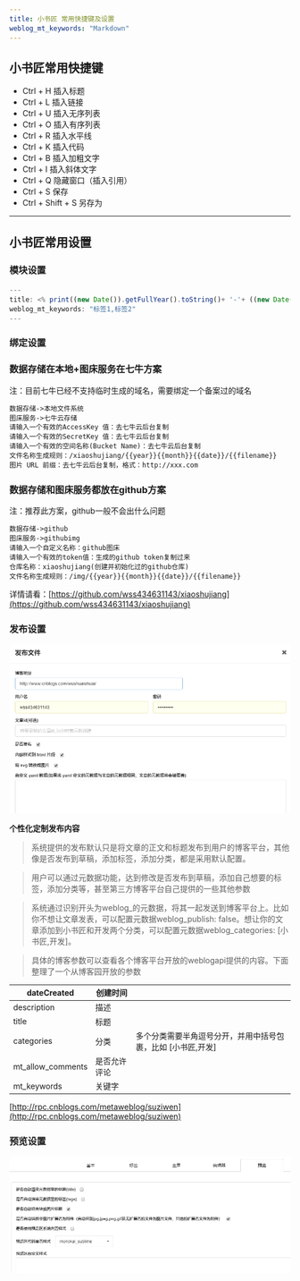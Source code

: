 ```yaml
---
title: 小书匠 常用快捷键及设置 
weblog_mt_keywords: "Markdown"
---
```

## 小书匠常用快捷键
- Ctrl + H 插入标题
- Ctrl + L 插入链接
- Ctrl + U 插入无序列表
- Ctrl + O 插入有序列表
- Ctrl + R 插入水平线
- Ctrl + K 插入代码
- Ctrl + B 插入加粗文字
- Ctrl + I 插入斜体文字
- Ctrl + Q 隐藏窗口（插入引用）
- Ctrl + S 保存
- Ctrl + Shift + S 另存为
----------
## 小书匠常用设置

### 模块设置

``` javascript
---
title: <% print((new Date()).getFullYear().toString()+ '-'+ ((new Date()).getMonth() + 1).toString() + '-'+ (new Date()).getDate().toString()); %>未命名文件 
weblog_mt_keywords: "标签1,标签2"
---
```
### 绑定设置

### 数据存储在本地+图床服务在七牛方案
注：目前七牛已经不支持临时生成的域名，需要绑定一个备案过的域名
```html
数据存储->本地文件系统
图床服务->七牛云存储
请输入一个有效的AccessKey 值：去七牛云后台复制
请输入一个有效的SecretKey 值：去七牛云后台复制
请输入一个有效的空间名称(Bucket Name)：去七牛云后台复制
文件名称生成规则：/xiaoshujiang/{{year}}{{month}}{{date}}/{{filename}}
图片 URL 前缀：去七牛云后台复制，格式：http://xxx.com
```

### 数据存储和图床服务都放在github方案
注：推荐此方案，github一般不会出什么问题
```html
数据存储->github
图床服务->githubimg
请输入一个自定义名称：github图床
请输入一个有效的token值：生成的github token复制过来
仓库名称：xiaoshujiang(创建并初始化过的github仓库)
文件名称生成规则：/img/{{year}}{{month}}{{date}}/{{filename}}
```

详情请看：[https://github.com/wss434631143/xiaoshujiang](https://github.com/wss434631143/xiaoshujiang)

### 发布设置
![](https://www.github.com/wss434631143/xiaoshujiang/raw/master/img/20181118/1542533974206.png)

**个性化定制发布内容**

> 系统提供的发布默认只是将文章的正文和标题发布到用户的博客平台，其他像是否发布到草稿，添加标签，添加分类，都是采用默认配置。

> 用户可以通过元数据功能，达到修改是否发布到草稿，添加自己想要的标签，添加分类等，甚至第三方博客平台自己提供的一些其他参数

> 系统通过识别开头为weblog_的元数据，将其一起发送到博客平台上。比如你不想让文章发表，可以配置元数据weblog_publish: false。想让你的文章添加到小书匠和开发两个分类，可以配置元数据weblog_categories: [小书匠,开发]。

> 具体的博客参数可以查看各个博客平台开放的weblogapi提供的内容。下面整理了一个从博客园开放的参数

| dateCreated | 创建时间 |   |
| --- | --- | --- |
| description | 描述 |   |
| title | 标题 |   |
| categories | 分类 | 多个分类需要半角逗号分开，并用中括号包裹，比如 [小书匠,开发] |
| mt_allow_comments | 是否允许评论 |   |
| mt_keywords | 关键字 |   |

[http://rpc.cnblogs.com/metaweblog/suziwen](http://rpc.cnblogs.com/metaweblog/suziwen)
### 预览设置
![](https://www.github.com/wss434631143/xiaoshujiang/raw/master/img/20181118/1542533999544.png)